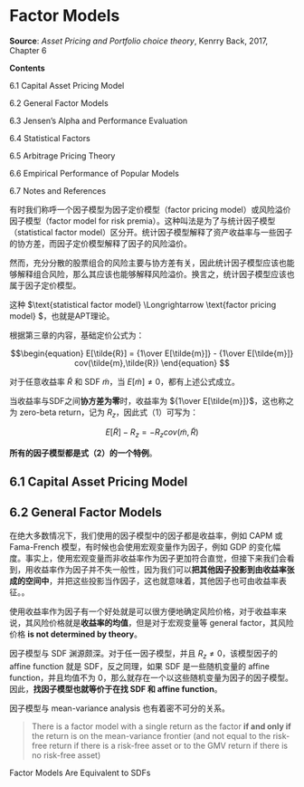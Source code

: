 # Factor Models

**Source**: *Asset Pricing and Portfolio choice theory*, Kenrry Back, 2017, Chapter 6

**Contents**

6.1 Capital Asset Pricing Model 

6.2 General Factor Models 

6.3 Jensen’s Alpha and Performance Evaluation 

6.4 Statistical Factors 

6.5 Arbitrage Pricing Theory 

6.6 Empirical Performance of Popular Models 

6.7 Notes and References


有时我们称呼一个因子模型为因子定价模型（factor pricing model）或风险溢价因子模型（factor model for risk premia）。这种叫法是为了与统计因子模型（statistical factor model）区分开。统计因子模型解释了资产收益率与一些因子的协方差，而因子定价模型解释了因子的风险溢价。

然而，充分分散的股票组合的风险主要与协方差有关，因此统计因子模型应该也能够解释组合风险，那么其应该也能够解释风险溢价。换言之，统计因子模型应该也属于因子定价模型。

这种 $\text{statistical factor model} \Longrightarrow \text{factor pricing model} $，也就是APT理论。

根据第三章的内容，基础定价公式为：

$$\begin{equation}
E[\tilde{R}] = {1\over E[\tilde{m}]} - {1\over E[\tilde{m}]} cov(\tilde{m},\tilde{R})
\end{equation}
$$

对于任意收益率 $\tilde{R}$ 和 SDF $\tilde{m}$，当 $E[\tilde{m}] \neq 0$，都有上述公式成立。

当收益率与SDF之间**协方差为零**时，收益率为 ${1\over E[\tilde{m}]}$，这也称之为 zero-beta return，记为 $R_z$，因此式（1）可写为：

$$\begin{equation}
E[\tilde{R}]-R_z = -R_z cov(\tilde{m},\tilde{R})
\end{equation}$$

**所有的因子模型都是式（2）的一个特例**。


## 6.1 Capital Asset Pricing Model 



## 6.2 General Factor Models 

在绝大多数情况下，我们使用的因子模型中的因子都是收益率，例如 CAPM 或 Fama-French 模型，有时候也会使用宏观变量作为因子，例如 GDP 的变化幅度。事实上，使用宏观变量而非收益率作为因子更加符合直觉，但接下来我们会看到，用收益率作为因子并不失一般性，因为我们可以**把其他因子投影到由收益率张成的空间中**，并把这些投影当作因子，这也就意味着，其他因子也可由收益率表征。。

使用收益率作为因子有一个好处就是可以很方便地确定风险价格，对于收益率来说，其风险价格就是**收益率的均值**，但是对于宏观变量等 general factor，其风险价格 **is not determined by theory**。

因子模型与 SDF 渊源颇深。对于任一因子模型，并且 $R_z \neq 0$，该模型因子的 affine function 就是 SDF，反之同理，如果 SDF 是一些随机变量的 affine function，并且均值不为 0，那么就存在一个以这些随机变量为因子的因子模型。因此，**找因子模型也就等价于在找 SDF 和 affine function**。

因子模型与 mean-variance analysis 也有着密不可分的关系。

> There is a factor model with a single return as the factor **if and only if** the return is on the mean-variance frontier (and not equal to the risk-free return if there is a risk-free asset or to the GMV return if there is no risk-free asset)


<div class = 'centerwords'>

Factor Models Are Equivalent to SDFs
</div>








